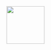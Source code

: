 <div id="header" align="center">
  <img src="https://github.com/FwedsW/FwedsW/assets/165351342/a0d1dfb5-1ac6-4d3d-8750-192d24ffc33a" width="100"/>
</div>
